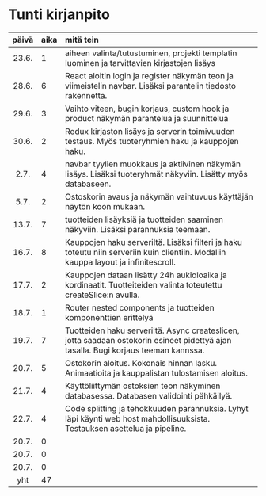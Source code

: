 # Tunti kirjanpito

| päivä | aika | mitä tein  |
| :----:|:-----| :-----|
| 23.6. | 1    | aiheen valinta/tutustuminen, projekti templatin luominen ja tarvittavien kirjastojen lisäys  |
| 28.6. | 6    | React aloitin login ja register näkymän teon ja viimeistelin navbar. Lisäksi parantelin tiedosto rakennetta. |
| 29.6. | 3    | Vaihto viteen, bugin korjaus, custom hook ja product näkymän parantelua ja suunnittelua |
| 30.6. | 2    | Redux kirjaston lisäys ja serverin toimivuuden testaus. Myös tuoteryhmien haku ja kauppojen haku. |
| 2.7.  | 4    | navbar tyylien muokkaus ja aktiivinen näkymän lisäys. Lisäksi tuoteryhmät näkyviin. Lisätty myös databaseen. |
| 5.7.  | 2    | Ostoskorin avaus ja näkymän vaihtuvuus käyttäjän näytön koon mukaan. |
| 13.7. | 7    | tuotteiden lisäyksiä ja tuotteiden saaminen näkyviin. Lisäksi parannuksia teemaan. |
| 16.7. | 8    | Kauppojen haku serveriltä. Lisäksi filteri ja haku toteutu niin serveriin kuin clientiin. Modaliin kauppa layout ja infinitescroll. |
| 17.7. | 2    | Kauppojen dataan lisätty 24h aukioloaika ja kordinaatit. Tuotteiteiden valinta toteutettu createSlice:n avulla. |
| 18.7. | 1    | Router nested components ja tuotteiden komponenttien erittelyä |
| 19.7. | 7    | Tuotteiden haku serveriltä. Async createslicen, jotta saadaan ostokorin esineet pidettyä ajan tasalla. Bugi korjaus teeman kannssa. |
| 20.7. | 5    | Ostokorin aloitus. Kokonais hinnan lasku. Animaatioita ja kauppalistan tulostamisen aloitus. |
| 21.7. | 4    | Käyttöliittymän ostoksien teon näkyminen databasessa. Databasen validointi pähkäilyä. |
| 22.7. | 4    | Code splitting ja tehokkuuden parannuksia. Lyhyt läpi käynti web host mahdollisuuksista. Testauksen asettelua ja pipeline.|
| 20.7. | 0    |  |
| 20.7. | 0    |  |
| 20.7. | 0    |  |
| yht   | 47   | | 